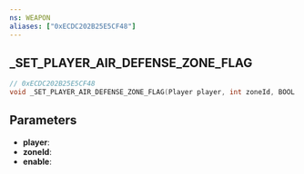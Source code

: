```yaml
---
ns: WEAPON
aliases: ["0xECDC202B25E5CF48"]
---
```

## _SET_PLAYER_AIR_DEFENSE_ZONE_FLAG

```c
// 0xECDC202B25E5CF48
void _SET_PLAYER_AIR_DEFENSE_ZONE_FLAG(Player player, int zoneId, BOOL enable);
```

## Parameters
* **player**:
* **zoneId**:
* **enable**:


